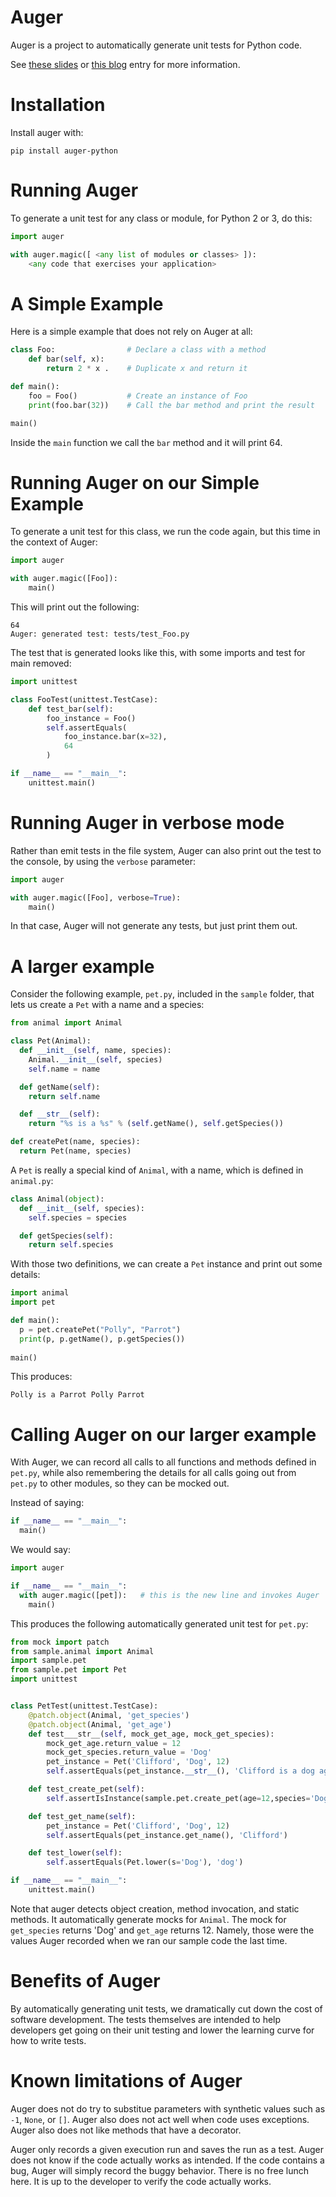 # Auger
Auger is a project to automatically generate unit tests for Python code.

See
[these slides](http://goo.gl/PuZsgX)
or
[this blog](http://chrislaffra.blogspot.com/2016/12/auger-automatic-unit-test-generation.html)
entry for more information.

# Installation

Install auger with:

    pip install auger-python

# Running Auger
    
To generate a unit test for any class or module, for Python 2 or 3, do this:

```python
import auger

with auger.magic([ <any list of modules or classes> ]):
    <any code that exercises your application>
```

# A Simple Example

Here is a simple example that does not rely on Auger at all:

```python
class Foo:                # Declare a class with a method
    def bar(self, x):
        return 2 * x .    # Duplicate x and return it

def main():
    foo = Foo()           # Create an instance of Foo
    print(foo.bar(32))    # Call the bar method and print the result

main()
```

Inside the `main` function we call the `bar` method and it will print 64.

# Running Auger on our Simple Example

To generate a unit test for this class, we run the code again, but this time in the context of Auger:

```python
import auger

with auger.magic([Foo]):
    main()
```

This will print out the following:

    64
    Auger: generated test: tests/test_Foo.py

The test that is generated looks like this, with some imports and test for main removed:

```python
import unittest

class FooTest(unittest.TestCase):
    def test_bar(self):
        foo_instance = Foo()
        self.assertEquals(
            foo_instance.bar(x=32),
            64
        )

if __name__ == "__main__":
    unittest.main()
```

# Running Auger in verbose mode

Rather than emit tests in the file system, Auger can also print out the test to the console,
by using the `verbose` parameter:

```python
import auger

with auger.magic([Foo], verbose=True):
    main()
```

In that case, Auger will not generate any tests, but just print them out.

# A larger example

Consider the following example, `pet.py`, included in the `sample` folder, that lets us create a `Pet` with a name and a species:

```python
from animal import Animal

class Pet(Animal):
  def __init__(self, name, species):
    Animal.__init__(self, species)
    self.name = name

  def getName(self):
    return self.name

  def __str__(self):
    return "%s is a %s" % (self.getName(), self.getSpecies())

def createPet(name, species):
  return Pet(name, species)
```

A `Pet` is really a special kind of `Animal`, with a name, which is defined in `animal.py`:

```python
class Animal(object):
  def __init__(self, species):
    self.species = species

  def getSpecies(self):
    return self.species
```

With those two definitions, we can create a `Pet` instance and print out some details:

```python
import animal
import pet

def main():
  p = pet.createPet("Polly", "Parrot")
  print(p, p.getName(), p.getSpecies())
  
main()
```

This produces:

    Polly is a Parrot Polly Parrot

# Calling Auger on our larger example

With Auger, we can record all calls to all functions and methods defined in `pet.py`,
while also remembering the details for all calls going out from `pet.py` to other modules,
so they can be mocked out.

Instead of saying:

```python
if __name__ == "__main__":
  main()
```

We would say:

```python
import auger

if __name__ == "__main__":
  with auger.magic([pet]):   # this is the new line and invokes Auger
    main()
```

This produces the following automatically generated unit test for `pet.py`:

```python
from mock import patch
from sample.animal import Animal
import sample.pet
from sample.pet import Pet
import unittest


class PetTest(unittest.TestCase):
    @patch.object(Animal, 'get_species')
    @patch.object(Animal, 'get_age')
    def test___str__(self, mock_get_age, mock_get_species):
        mock_get_age.return_value = 12
        mock_get_species.return_value = 'Dog'
        pet_instance = Pet('Clifford', 'Dog', 12)
        self.assertEquals(pet_instance.__str__(), 'Clifford is a dog aged 12')

    def test_create_pet(self):
        self.assertIsInstance(sample.pet.create_pet(age=12,species='Dog',name='Clifford'), Pet)

    def test_get_name(self):
        pet_instance = Pet('Clifford', 'Dog', 12)
        self.assertEquals(pet_instance.get_name(), 'Clifford')

    def test_lower(self):
        self.assertEquals(Pet.lower(s='Dog'), 'dog')

if __name__ == "__main__":
    unittest.main()
```

Note that auger detects object creation, method invocation, and static methods. It automatically
generate mocks for `Animal`. The mock for `get_species` returns 'Dog' and `get_age` returns 12. 
Namely, those were the values Auger recorded when we ran our sample code the last time.

# Benefits of Auger

By automatically generating unit tests, we dramatically cut down the cost of software
development. The tests themselves are intended to help developers get going on their unit testing
and lower the learning curve for how to write tests.

# Known limitations of Auger

Auger does not do try to substitue parameters with synthetic values such as `-1`, `None`, or `[]`. 
Auger also does not act well when code uses exceptions. Auger also does not like methods that have a decorator.

Auger only records a given execution run and saves the run as a test. Auger does not know if the code actually
works as intended. If the code contains a bug, Auger will simply record the buggy behavior. There is no free
lunch here. It is up to the developer to verify the code actually works.
